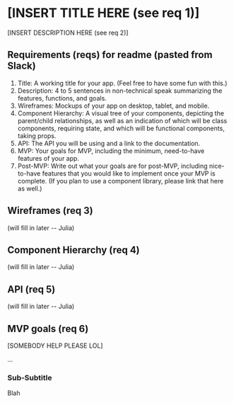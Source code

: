 # [INSERT TITLE HERE (see req 1)]

[INSERT DESCRIPTION HERE (see req 2)]

## Requirements (reqs) for readme (pasted from Slack)
<ol>
<li>Title: A working title for your app. (Feel free to have some fun with this.) </li>
<li>Description: 4 to 5 sentences in non-technical speak summarizing the features, functions, and goals. </li>
<li>Wireframes: Mockups of your app on desktop, tablet, and mobile. </li>
<li>Component Hierarchy: A visual tree of your components, depicting the parent/child relationships, as well as an indication of which will be class components, requiring state, and which will be functional components, taking props. </li>
<li>API: The API you will be using and a link to the documentation. </li>
<li>MVP: Your goals for MVP, including the minimum, need-to-have features of your app. </li>
<li>Post-MVP: Write out what your goals are for post-MVP, including nice-to-have features that you would like to implement once your MVP is complete. (If you plan to use a component library, please link that here as well.)</li>
</ol>

## Wireframes (req 3)
(will fill in later -- Julia)

## Component Hierarchy (req 4)
(will fill in later -- Julia)

## API (req 5)
(will fill in later -- Julia)

## MVP goals (req 6)
[SOMEBODY HELP PLEASE LOL]

...

### Sub-Subtitle

Blah
